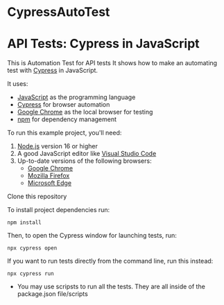# CypressAutoTest

# API Tests: Cypress in JavaScript

This is Automation Test for API tests
It shows how to make an automating test with [Cypress](https://www.cypress.io/) in JavaScript.

It uses:

* [JavaScript](https://www.javascript.com/) as the programming language
* [Cypress](https://www.cypress.io/) for browser automation
* [Google Chrome](https://www.google.com/chrome/downloads/) as the local browser for testing
* [npm](https://www.npmjs.com/) for dependency management

To run this example project, you'll need:

1. [Node.js](https://nodejs.org/en/download/) version 16 or higher
2. A good JavaScript editor like [Visual Studio Code](https://code.visualstudio.com/docs/languages/javascript)
3. Up-to-date versions of the following browsers:
   * [Google Chrome](https://www.google.com/chrome/)
   * [Mozilla Firefox](https://www.mozilla.org/en-US/firefox/new/)
   * [Microsoft Edge](https://www.microsoft.com/en-us/edge)

Clone this repository

To install project dependencies run:

```
npm install
```

Then, to open the Cypress window for launching tests, run:

```
npx cypress open
```

If you want to run tests directly from the command line, run this instead:

```
npx cypress run
```
* You may use scripsts to run all the tests. They are all inside of the package.json file/scripts


